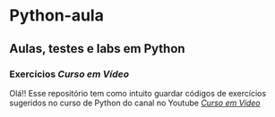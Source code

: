 # Python-aula
## Aulas, testes e labs em Python
### Exercícios _*Curso em Vídeo*_
Olá!!
Esse repositório tem como intuito guardar códigos de exercícios sugeridos no curso de Python do canal no Youtube [*Curso em Vídeo*](https://www.youtube.com/channel/UCrWvhVmt0Qac3HgsjQK62FQ)
